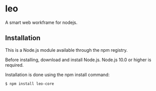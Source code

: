 # leo

A smart web workframe for nodejs.

## Installation

This is a Node.js module available through the npm registry.

Before installing, download and install Node.js. Node.js 10.0 or higher is required.

Installation is done using the npm install command:

```
$ npm install leo-core
```

